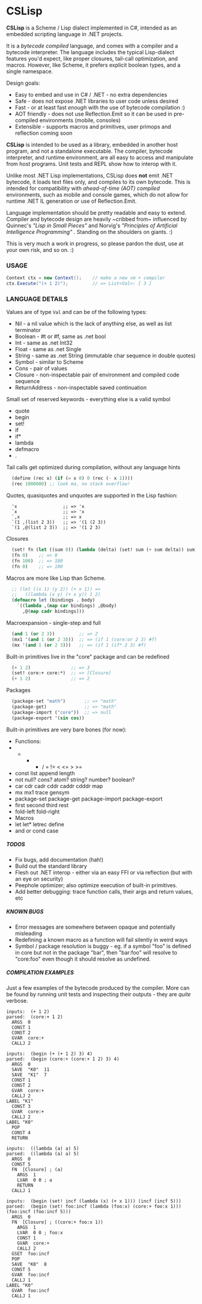 CSLisp
=======

**CSLisp** is a Scheme / Lisp dialect implemented in C#, intended as an embedded scripting language in .NET projects.

It is a _bytecode compiled_ language, and comes with a compiler and a bytecode interpreter. The language includes the typical Lisp-dialect features you'd expect, like proper closures, tail-call optimization, and macros. However, like Scheme, it prefers explicit boolean types, and a single namespace. 

Design goals:
- Easy to embed and use in C# / .NET - no extra dependencies
- Safe - does not expose .NET libraries to user code unless desired
- Fast - or at least fast _enough_ with the use of bytecode compilation :)
- AOT friendly - does not use Reflection.Emit so it can be used in pre-compiled environments (mobile, consoles)
- Extensible - supports macros and primitives, user primops and reflection coming soon 

**CSLisp** is intended to be used as a library, embedded in another host program, and not a standalone executable. The compiler, bytecode interpreter, and runtime environment, are all easy to access and manipulate from host programs. Unit tests and REPL show how to interop with it.

Unlike most .NET Lisp implementations, CSLisp does **not** emit .NET bytecode, it loads text files only, and compiles to its own bytecode. This is intended for compatibility with _ahead-of-time (AOT) compiled_ environments, such as mobile and console games, which do not allow for runtime .NET IL generation or use of Reflection.Emit.

Language implementation should be pretty readable and easy to extend. Compiler and bytecode design are heavily ~cribbed from~ influenced by Quinnec's *"Lisp in Small Pieces"* and Norvig's *"Principles of Artificial Intelligence Programming"* . Standing on the shoulders on giants. :)  

This is very much a work in progress, so please pardon the dust, use at your own risk, and so on. :)



### USAGE

```csharp
Context ctx = new Context();	// make a new vm + compiler
ctx.Execute("(+ 1 2)");         // => List<Val>: [ 3 ]
```


### LANGUAGE DETAILS

Values are of type `Val` and can be of the following types:
-  Nil - a nil value which is the lack of anything else, as well as list terminator
-  Boolean - #t or #f, same as .net bool
-  Int - same as .net Int32
-  Float - same as .net Single
-  String - same as .net String (immutable char sequence in double quotes)
-  Symbol - similar to Scheme
-  Cons - pair of values
-  Closure - non-inspectable pair of environment and compiled code sequence
-  ReturnAddress - non-inspectable saved continuation

Small set of reserved keywords - everything else is a valid symbol
-  quote
-  begin
-  set!
-  if
-  if*
-  lambda
-  defmacro
-  .

Tail calls get optimized during compilation, without any language hints
```lisp
  (define (rec x) (if (= x 0) 0 (rec (- x 1))))
  (rec 1000000) ;; look ma, no stack overflow!
```

Quotes, quasiquotes and unquotes are supported in the Lisp fashion:
```
  'x                 ;; => 'x
  `x                 ;; => 'x
  `,x                ;; => x
  `(1 ,(list 2 3))   ;; => '(1 (2 3))
  `(1 ,@(list 2 3))  ;; => '(1 2 3)
```

Closures
```lisp
  (set! fn (let ((sum 0)) (lambda (delta) (set! sum (+ sum delta)) sum))) 
  (fn 0)    ;; => 0
  (fn 100)  ;; => 100
  (fn 0)    ;; => 100
```

Macros are more like Lisp than Scheme. 
```lisp
  ;; (let ((x 1) (y 2)) (+ x 1)) => 
  ;;   ((lambda (x y) (+ x y)) 1 2)
  (defmacro let (bindings . body) 
    `((lambda ,(map car bindings) ,@body) 
      ,@(map cadr bindings)))
```

Macroexpansion - single-step and full
```lisp
  (and 1 (or 2 3))         ;; => 2
  (mx1 '(and 1 (or 2 3)))  ;; => (if 1 (core:or 2 3) #f)
  (mx '(and 1 (or 2 3)))   ;; => (if 1 (if* 2 3) #f)
```

Built-in primitives live in the "core" package and can be redefined
```lisp
  (+ 1 2)               ;; => 3
  (set! core:+ core:*)  ;; => [Closure]
  (+ 1 2)               ;; => 2
```

Packages 
```lisp
  (package-set "math")       ;; => "math"
  (package-get)              ;; => "math"
  (package-import ("core"))  ;; => null
  (package-export '(sin cos))
```

Built-in primitives are very bare bones (for now):
-  Functions:
  -  + - * / = != < <= > >= 
  -  const list append length
  -  not null? cons? atom? string? number? boolean?
  -  car cdr cadr cddr caddr cdddr map
  -  mx mx1 trace gensym
  -  package-set package-get package-import package-export
  -  first second third rest
  -  fold-left fold-right
-  Macros
  -  let let* letrec define
  -  and or cond case



##### TODOS

- Fix bugs, add documentation (hah!)
- Build out the standard library
- Flesh out .NET interop - either via an easy FFI or via reflection (but with an eye on security)
- Peephole optimizer; also optimize execution of built-in primitives.
- Add better debugging: trace function calls, their args and return values, etc


##### KNOWN BUGS

- Error messages are somewhere between opaque and potentially misleading
- Redefining a known macro as a function will fail silently in weird ways
- Symbol / package resolution is buggy - eg. if a symbol "foo" is defined in core 
  but not in the package "bar", then "bar:foo" will resolve to "core:foo" 
  even though it should resolve as undefined.



#####  COMPILATION EXAMPLES

Just a few examples of the bytecode produced by the compiler. More can be found by running unit tests and inspecting their outputs - they are _quite_ verbose.

```
inputs:  (+ 1 2)
parsed:  (core:+ 1 2)
  ARGS  0
  CONST 1
  CONST 2
  GVAR  core:+
  CALLJ 2

inputs:  (begin (+ (+ 1 2) 3) 4)
parsed:  (begin (core:+ (core:+ 1 2) 3) 4)
  ARGS  0
  SAVE  "K0"  11
  SAVE  "K1"  7
  CONST 1
  CONST 2
  GVAR  core:+
  CALLJ 2
LABEL "K1"
  CONST 3
  GVAR  core:+
  CALLJ 2
LABEL "K0"
  POP
  CONST 4
  RETURN

inputs:  ((lambda (a) a) 5)
parsed:  ((lambda (a) a) 5)
  ARGS  0
  CONST 5
  FN  [Closure] ; (a)
    ARGS  1
    LVAR  0 0 ; a
    RETURN
  CALLJ 1

inputs:  (begin (set! incf (lambda (x) (+ x 1))) (incf (incf 5)))
parsed:  (begin (set! foo:incf (lambda (foo:x) (core:+ foo:x 1))) (foo:incf (foo:incf 5)))
  ARGS  0
  FN  [Closure] ; ((core:+ foo:x 1))
    ARGS  1
    LVAR  0 0 ; foo:x
    CONST 1
    GVAR  core:+
    CALLJ 2
  GSET  foo:incf
  POP
  SAVE  "K0"  8
  CONST 5
  GVAR  foo:incf
  CALLJ 1
LABEL "K0"
  GVAR  foo:incf
  CALLJ 1
```


